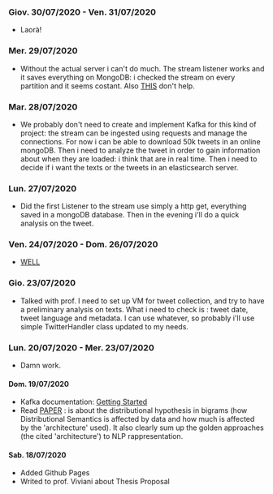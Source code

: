 ### Giov. 30/07/2020 - Ven. 31/07/2020
- Laorà!

### Mer. 29/07/2020
- Without the actual server i can't do much. The stream listener works and it saves everything on MongoDB: i checked the stream on every partition and it seems costant. Also [THIS](https://www.youtube.com/watch?v=pt8VYOfr8To) don't help.

### Mar. 28/07/2020
- We probably don't need to create and implement Kafka for this kind of project: the stream can be ingested using requests and manage the connections. For now i can be able to download 50k tweets in an online mongoDB. Then i need to analyze the tweet in order to gain information about when they are loaded: i think that are in real time. Then i need to decide if i want the texts or the tweets in an elasticsearch server.

### Lun. 27/07/2020
- Did the first Listener to the stream use simply a http get, everything saved in a mongoDB database. Then in the evening i'll do a quick analysis on the tweet.

### Ven. 24/07/2020 - Dom. 26/07/2020
- [WELL](https://www.youtube.com/watch?v=HL1UzIK-flA)

### Gio. 23/07/2020
- Talked with prof. I need to set up VM for tweet collection, and try to have a preliminary analysis on texts. What i need to check is : tweet date, tweet language and metadata. I can use whatever, so probably i'll use simple TwitterHandler class updated to my needs.

### Lun. 20/07/2020 - Mer. 23/07/2020
- Damn work.

#### Dom. 19/07/2020
- Kafka documentation: [Getting Started](https://kafka.apache.org/)
- Read [PAPER](https://iris.unitn.it/retrieve/handle/11572/249655/297594/2019_how_much_competence_in_performance.pdf) : is about the distributional hypothesis in bigrams (how Distributional Semantics is affected by data and how much is affected by the 'architecture' used). It also clearly sum up the golden approaches (the cited 'architecture') to NLP rappresentation.

#### Sab. 18/07/2020
- Added Github Pages
- Writed to prof. Viviani about Thesis Proposal
